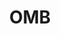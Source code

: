 ---
name: Karvin Orvis
department: Office of Management and Budget
title: OMB
bio-image: environmental_protection_agency_seal.png
bio-image-alt-text: Environmental Protection Agency
---